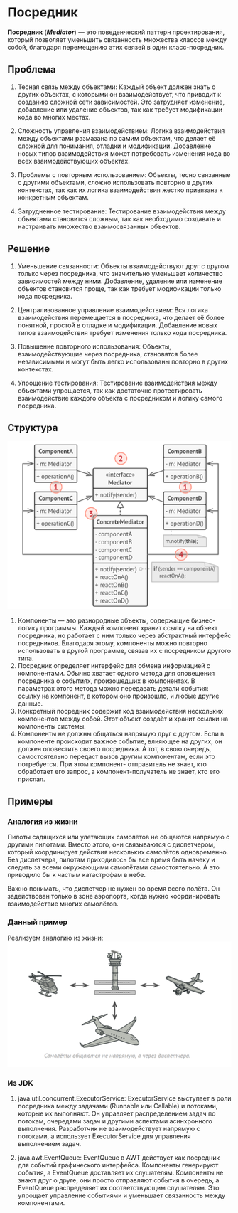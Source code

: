 # Посредник
**Посредник** (***Mediator***) — это поведенческий паттерн проектирования,
который позволяет уменьшить связанность множества
классов между собой, благодаря перемещению этих связей
в один класс-посредник.

## Проблема
1) Тесная связь между объектами: Каждый объект должен знать о других объектах, с которыми он взаимодействует, что приводит к созданию сложной сети зависимостей. Это затрудняет изменение, добавление или удаление объектов, так как требует модификации кода во многих местах.

2) Сложность управления взаимодействием: Логика взаимодействия между объектами размазана по самим объектам, что делает её сложной для понимания, отладки и модификации. Добавление новых типов взаимодействия может потребовать изменения кода во всех взаимодействующих объектах.

3) Проблемы с повторным использованием: Объекты, тесно связанные с другими объектами, сложно использовать повторно в других контекстах, так как их логика взаимодействия жестко привязана к конкретным объектам.

4) Затрудненное тестирование: Тестирование взаимодействия между объектами становится сложным, так как необходимо создавать и настраивать множество взаимосвязанных объектов.

## Решение
1) Уменьшение связанности: Объекты взаимодействуют друг с другом только через посредника, что значительно уменьшает количество зависимостей между ними. Добавление, удаление или изменение объектов становится проще, так как требует модификации только кода посредника.

2) Централизованное управление взаимодействием: Вся логика взаимодействия перемещается в посредника, что делает её более понятной, простой в отладке и модификации. Добавление новых типов взаимодействия требует изменения только кода посредника.

3) Повышение повторного использования: Объекты, взаимодействующие через посредника, становятся более независимыми и могут быть легко использованы повторно в других контекстах.

4) Упрощение тестирования: Тестирование взаимодействия между объектами упрощается, так как достаточно протестировать взаимодействие каждого объекта с посредником и логику самого посредника.

## Структура
![Структура](Structure.png)

1. Компоненты — это разнородные объекты, содержащие
   бизнес-логику программы. Каждый компонент хранит
   ссылку на объект посредника, но работает с ним только
   через абстрактный интерфейс посредников. Благодаря
   этому, компоненты можно повторно использовать в другой
   программе, связав их с посредником другого типа.
2. Посредник определяет интерфейс для обмена
   информацией с компонентами. Обычно хватает одного
   метода для оповещения посредника о событиях,
   произошедших в компонентах. В параметрах этого метода
   можно передавать детали события: ссылку на компонент, в
   котором оно произошло, и любые другие данные.
3. Конкретный посредник содержит код взаимодействия
   нескольких компонентов между собой. Этот объект создаёт
   и хранит ссылки на компоненты системы.
4. Компоненты не должны общаться напрямую друг с другом.
   Если в компоненте происходит важное событие, влияющее
   на других, он должен оповестить своего посредника. А тот,
   в свою очередь, самостоятельно передаст вызов другим
   компонентам, если это потребуется. При этом компонент-
   отправитель не знает, кто обработает его запрос, а
   компонент-получатель не знает, кто его прислал.

## Примеры
### Аналогия из жизни
Пилоты садящихся или улетающих самолётов не общаются
напрямую с другими пилотами. Вместо этого, они
связываются с диспетчером, который координирует
действия нескольких самолётов одновременно. Без
диспетчера, пилотам приходилось бы все время быть
начеку и следить за всеми окружающими самолётами
самостоятельно. А это приводило бы к частым катастрофам
в небе.

Важно понимать, что диспетчер не нужен во время всего
полёта. Он задействован только в зоне аэропорта, когда
нужно координировать взаимодействие многих самолётов.
### Данный пример
Реализуем аналогию из жизни:
![Пример](Example.png)

### Из JDK
1) java.util.concurrent.ExecutorService: ExecutorService выступает в роли посредника между задачами (Runnable или Callable) и потоками, которые их выполняют. Он управляет распределением задач по потокам, очередями задач и другими аспектами асинхронного выполнения. Разработчик не взаимодействует напрямую с потоками, а использует ExecutorService для управления выполнением задач.

2) java.awt.EventQueue: EventQueue в AWT действует как посредник для событий графического интерфейса. Компоненты генерируют события, а EventQueue доставляет их слушателям. Компоненты не знают друг о друге, они просто отправляют события в очередь, а EventQueue распределяет их соответствующим слушателям. Это упрощает управление событиями и уменьшает связанность между компонентами.
